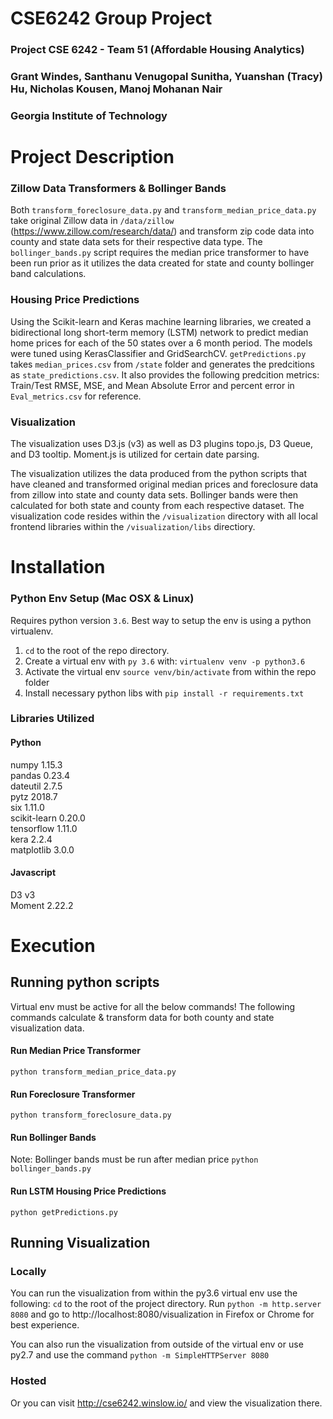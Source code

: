 # CSE6242 Group Project
### Project CSE 6242 - Team 51 (Affordable Housing Analytics) 
### Grant Windes, Santhanu Venugopal Sunitha, Yuanshan (Tracy) Hu, Nicholas Kousen, Manoj Mohanan Nair
### Georgia Institute of Technology	 

# Project Description
### Zillow Data Transformers & Bollinger Bands
Both `transform_foreclosure_data.py` and `transform_median_price_data.py` take original Zillow data in `/data/zillow` (https://www.zillow.com/research/data/) and transform zip code data into county and state data sets for their respective data type. The `bollinger_bands.py` script requires the median price transformer to have been run prior as it utilizes the data created for state and county bollinger band calculations.

### Housing Price Predictions
Using the Scikit-learn and Keras machine learning libraries, we created a bidirectional long short-term memory (LSTM) network to predict median home prices for each of the 50 states over a 6 month period. The models were tuned using KerasClassifier and GridSearchCV.  `getPredictions.py` takes `median_prices.csv` from `/state` folder and generates the predcitions as `state_predictions.csv`.  It also provides the following predcition metrics: Train/Test RMSE, MSE, and Mean Absolute Error and percent error in `Eval_metrics.csv` for reference.


### Visualization
The visualization uses D3.js (v3) as well as D3 plugins topo.js, D3 Queue, and D3 tooltip.  Moment.js is utilized for certain date parsing.

The visualization utilizes the data produced from the python scripts that have cleaned and transformed original median prices and foreclosure data from zillow into state and county data sets. Bollinger bands were then calculated for both state and county from each respective dataset. The visualization code resides within the `/visualization` directory with all local frontend libraries within the `/visualization/libs` directiory.

# Installation

### Python Env Setup (Mac OSX & Linux)
Requires python version `3.6`. Best way to setup the env is using a python virtualenv.

1. `cd` to the root of the repo directory.
2. Create a virtual env with `py 3.6` with: `virtualenv venv -p python3.6`
3. Activate the virtual env `source venv/bin/activate` from within the repo folder
4. Install necessary python libs with `pip install -r requirements.txt`

### Libraries Utilized

#### Python
numpy 1.15.3  <br />
pandas 0.23.4 <br />
dateutil 2.7.5 <br />
pytz 2018.7 <br />
six 1.11.0 <br />
scikit-learn 0.20.0 <br />
tensorflow 1.11.0 <br />
kera 2.2.4 <br />
matplotlib 3.0.0 <br />

#### Javascript
D3 v3 <br />
Moment 2.22.2

# Execution

## Running python scripts
Virtual env must be active for all the below commands!
The following commands calculate & transform data for both county and state visualization data.

#### Run Median Price Transformer
`python transform_median_price_data.py`

#### Run Foreclosure Transformer
`python transform_foreclosure_data.py`

#### Run Bollinger Bands
Note: Bollinger bands must be run after median price
`python bollinger_bands.py`

#### Run LSTM Housing Price Predictions
`python getPredictions.py` 

## Running Visualization

### Locally
You can run the visualization from within the py3.6 virtual env use the following:
`cd` to the root of the project directory. Run `python -m http.server 8080` and go to http://localhost:8080/visualization in Firefox or Chrome for best experience.

You can also run the visualization from outside of the virtual env or use py2.7 and use the command `python -m SimpleHTTPServer 8080`

### Hosted
Or you can visit http://cse6242.winslow.io/ and view the visualization there.
